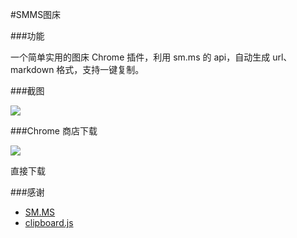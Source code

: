 #SMMS图床

###功能

一个简单实用的图床 Chrome 插件，利用 sm.ms 的 api，自动生成 url、markdown 格式，支持一键复制。

###截图

![](http://ooo.0o0.ooo/2016/01/07/568e14040d95d.png)

###Chrome 商店下载

[![](http://ooo.0o0.ooo/2016/01/07/568e149dc5536.png)]()

直接下载

###感谢

- [SM.MS](http://SM.MS)
- [clipboard.js](http://clipboardjs.com "clipboard.js")